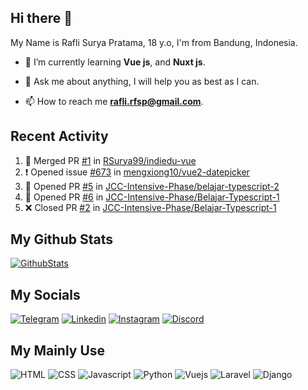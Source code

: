 ## Hi there 👋

My Name is Rafli Surya Pratama, 18 y.o, I'm from Bandung, Indonesia.

<!-- - 🔭 I’m currently working as a freelancer. -->

- 🌱 I’m currently learning **Vue js**, and **Nuxt js**.

- 💬 Ask me about anything, I will help you as best as I can.

- 📫 How to reach me **rafli.rfsp@gmail.com**.

## Recent Activity

<!--START_SECTION:activity-->
1. 🎉 Merged PR [#1](https://github.com/RSurya99/indiedu-vue/pull/1) in [RSurya99/indiedu-vue](https://github.com/RSurya99/indiedu-vue)
2. ❗️ Opened issue [#673](https://github.com/mengxiong10/vue2-datepicker/issues/673) in [mengxiong10/vue2-datepicker](https://github.com/mengxiong10/vue2-datepicker)
3. 💪 Opened PR [#5](https://github.com/JCC-Intensive-Phase/belajar-typescript-2/pull/5) in [JCC-Intensive-Phase/belajar-typescript-2](https://github.com/JCC-Intensive-Phase/belajar-typescript-2)
4. 💪 Opened PR [#6](https://github.com/JCC-Intensive-Phase/Belajar-Typescript-1/pull/6) in [JCC-Intensive-Phase/Belajar-Typescript-1](https://github.com/JCC-Intensive-Phase/Belajar-Typescript-1)
5. ❌ Closed PR [#2](https://github.com/JCC-Intensive-Phase/Belajar-Typescript-1/pull/2) in [JCC-Intensive-Phase/Belajar-Typescript-1](https://github.com/JCC-Intensive-Phase/Belajar-Typescript-1)
<!--END_SECTION:activity-->


## My Github Stats

[![GithubStats](https://github-readme-stats.vercel.app/api?username=rsurya99&show_icons=true&theme=tokyonight)](https://github.com/rsurya99)

## My Socials

[![Telegram](https://img.shields.io/badge/Telegram-2CA5E0?style=for-the-badge&logo=telegram&logoColor=white)](https://t.me/Rsurya99)
[![Linkedin](https://img.shields.io/badge/LinkedIn-0077B5?style=for-the-badge&logo=linkedin&logoColor=white)](https://www.linkedin.com/in/rafli-surya-pratama-606962220)
[![Instagram](https://img.shields.io/badge/Instagram-E4405F?style=for-the-badge&logo=instagram&logoColor=white)](https://www.instagram.com/rsurya99/)
[![Discord](https://img.shields.io/badge/Discord-7289DA?style=for-the-badge&logo=discord&logoColor=white)](https://discordapp.com/users/438594052514906112/)

## My Mainly Use

![HTML](https://img.shields.io/badge/HTML5-E34F26?style=for-the-badge&logo=html5&logoColor=white)
![CSS](https://img.shields.io/badge/CSS3-1572B6?style=for-the-badge&logo=css3&logoColor=white)
![Javascript](https://img.shields.io/badge/JavaScript-323330?style=for-the-badge&logo=javascript&logoColor=F7DF1E)
![Python](https://img.shields.io/badge/Python-3776AB?style=for-the-badge&logo=python&logoColor=white)
![Vuejs](https://img.shields.io/badge/Vue.js-35495E?style=for-the-badge&logo=vuedotjs&logoColor=4FC08D)
![Laravel](https://img.shields.io/badge/Laravel-FF2D20?style=for-the-badge&logo=laravel&logoColor=white)
![Django](https://img.shields.io/badge/Django-092E20?style=for-the-badge&logo=django&logoColor=white)


